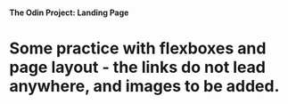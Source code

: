 #### The Odin Project: Landing Page

# Some practice with flexboxes and page layout - the links do not lead anywhere, and images to be added.